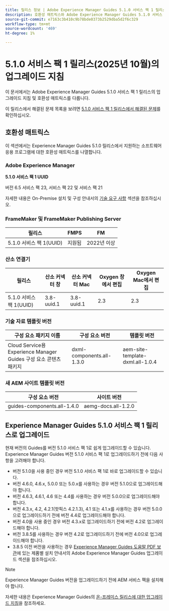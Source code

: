 ```yaml
---
title: 릴리스 정보 | Adobe Experience Manager Guides 5.1.0 서비스 팩 1 릴리스의 업그레이드 지침
description: 호환성 매트릭스와 Adobe Experience Manager Guides 5.1.0 서비스 팩 1 릴리스로 업그레이드하는 방법에 대해 알아봅니다.
source-git-commit: e7163c3b410c9b78bde0373b2529dba5d2f6c329
workflow-type: tm+mt
source-wordcount: '469'
ht-degree: 1%

---
```


# 5.1.0 서비스 팩 1 릴리스(2025년 10월)의 업그레이드 지침

이 문서에서는 Adobe Experience Manager Guides 5.1.0 서비스 팩 1 릴리스의 업그레이드 지침 및 호환성 매트릭스를 다룹니다.

이 릴리스에서 해결된 문제 목록을 보려면 [5.1.0 서비스 팩 1 릴리스에서 해결된 문제](../release-info/fixed-issues-5-1-0-sp1.md)를 확인하십시오.

## 호환성 매트릭스

이 섹션에서는 Experience Manager Guides 5.1.0 릴리스에서 지원하는 소프트웨어 응용 프로그램에 대한 호환성 매트릭스를 나열합니다.

### Adobe Experience Manager

**5.1.0 서비스 팩 1 UUID**

버전 6.5 서비스 팩 23, 서비스 팩 22 및 서비스 팩 21

자세한 내용은 On-Premise 설치 및 구성 안내서의 [기술 요구 사항](../install-guide/download-install-technical-requirements.md) 섹션을 참조하십시오.

### FrameMaker 및 FrameMaker Publishing Server

| 릴리스 | FMPS | FM |
| --- | --- | --- |
| 5.1.0 서비스 팩 1(UUID) | 지원됨 | 2022년 이상 |

### 산소 연결기

| 릴리스 | 산소 커넥터 창 | 산소 커넥터 Mac | Oxygen 창에서 편집 | Oxygen Mac에서 편집 |
| --- | --- | --- |--- |--- |
| 5.1.0 서비스 팩 1(UUID) | 3.8-uuid.1 | 3.8-uuid.1 | 2.3 | 2.3 |

### 기술 자료 템플릿 버전

| 구성 요소 패키지 이름 | 구성 요소 버전 | 템플릿 버전 |
|---|---|---|
| Cloud Service용 Experience Manager Guides 구성 요소 콘텐츠 패키지 | dxml-components.all-1.3.0 | aem-site-template-dxml.all-1.0.4 |

### 새 AEM 사이트 템플릿 버전


| 구성 요소 버전 | 사이트 버전 |
|---|---|
| guides-components.all-1.4.0 | aemg-docs.all-1.2.0 |


## Experience Manager Guides 5.1.0 서비스 팩 1 릴리스로 업그레이드

현재 버전의 Guides를 버전 5.1.0 서비스 팩 1로 쉽게 업그레이드할 수 있습니다. Experience Manager Guides 버전 5.1.0 서비스 팩 1로 업그레이드하기 전에 다음 사항을 고려해야 합니다.

- 버전 5.1.0을 사용 중인 경우 버전 5.1.0 서비스 팩 1로 바로 업그레이드할 수 있습니다.
- 버전 4.6.0, 4.6.x, 5.0.0 또는 5.0.x를 사용하는 경우 버전 5.1.0으로 업그레이드해야 합니다.
- 버전 4.6.3, 4.6.1, 4.6 또는 4.4를 사용하는 경우 버전 5.0.0으로 업그레이드해야 합니다.
- 버전 4.3.x, 4.2, 4.2.1(핫픽스 4.2.1.3), 4.1 또는 4.1.x를 사용하는 경우 버전 5.0.0으로 업그레이드하기 전에 버전 4.4로 업그레이드해야 합니다.
- 버전 4.0을 사용 중인 경우 버전 4.3.x로 업그레이드하기 전에 버전 4.2로 업그레이드해야 합니다.
- 버전 3.8.5를 사용하는 경우 버전 4.2로 업그레이드하기 전에 버전 4.0으로 업그레이드해야 합니다.
- 3.8.5 이전 버전을 사용하는 경우 [Experience Manager Guides 도움말 PDF 보관](https://helpx.adobe.com/xml-documentation-for-experience-manager/archive.html)에 있는 제품별 설치 안내서의 Adobe Experience Manager Guides 업그레이드 섹션을 참조하십시오.

>[!NOTE]
>
>Experience Manager Guides 버전을 업그레이드하기 전에 AEM 서비스 팩을 설치해야 합니다.

자세한 내용은 Experience Manager Guides의 [온-프레미스 릴리스에 대한 업그레이드 지침](../install-guide/upgrade-xml-documentation.md)을 참조하세요.
